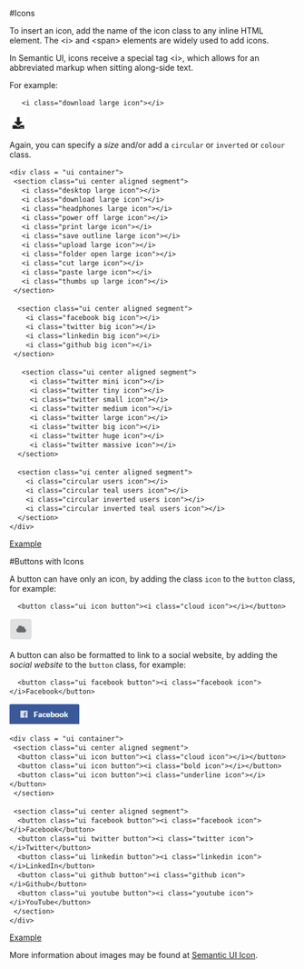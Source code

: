 
#Icons

To insert an icon, add the name of the icon class to any inline HTML element. The &lt;i&gt; and &lt;span&gt; elements are widely used to add icons. 

In Semantic UI, icons receive a special tag &lt;i&gt;, which allows for an abbreviated markup when sitting along-side text.

For example:

~~~
   <i class="download large icon"></i>
~~~

![](img/icon.PNG)

Again, you can specify a *size* and/or add a `circular` or `inverted` or `colour` class.

~~~
<div class = "ui container">
 <section class="ui center aligned segment">
   <i class="desktop large icon"></i>
   <i class="download large icon"></i>
   <i class="headphones large icon"></i>
   <i class="power off large icon"></i>
   <i class="print large icon"></i>
   <i class="save outline large icon"></i>
   <i class="upload large icon"></i>
   <i class="folder open large icon"></i>
   <i class="cut large icon"></i>
   <i class="paste large icon"></i>
   <i class="thumbs up large icon"></i>
 </section>

  <section class="ui center aligned segment">
    <i class="facebook big icon"></i>
    <i class="twitter big icon"></i>
    <i class="linkedin big icon"></i>
    <i class="github big icon"></i>
 </section>

   <section class="ui center aligned segment">
     <i class="twitter mini icon"></i>
     <i class="twitter tiny icon"></i>
     <i class="twitter small icon"></i>
     <i class="twitter medium icon"></i>
     <i class="twitter large icon"></i>
     <i class="twitter big icon"></i>
     <i class="twitter huge icon"></i>
     <i class="twitter massive icon"></i>
  </section>

  <section class="ui center aligned segment">
    <i class="circular users icon"></i>
    <i class="circular teal users icon"></i>
    <i class="circular inverted users icon"></i>
    <i class="circular inverted teal users icon"></i>
  </section>
</div>
~~~

<a href="archives/Class Htmls/example9.html" target="_blank">Example</a>

#Buttons with Icons

A button can have only an icon, by adding the class `icon` to the `button` class,  for example:

~~~
  <button class="ui icon button"><i class="cloud icon"></i></button>
~~~
![](img/cloud.PNG)


A button can also be formatted to link to a social website, by adding the *social website* to the `button` class,  for example:

~~~
  <button class="ui facebook button"><i class="facebook icon"></i>Facebook</button>
~~~
![](img/facebook.PNG)

~~~
<div class = "ui container">
 <section class="ui center aligned segment">
  <button class="ui icon button"><i class="cloud icon"></i></button>
  <button class="ui icon button"><i class="bold icon"></i></button>
  <button class="ui icon button"><i class="underline icon"></i></button>
 </section>

 <section class="ui center aligned segment">
  <button class="ui facebook button"><i class="facebook icon"></i>Facebook</button>
  <button class="ui twitter button"><i class="twitter icon"></i>Twitter</button>
  <button class="ui linkedin button"><i class="linkedin icon"></i>LinkedIn</button>
  <button class="ui github button"><i class="github icon"></i>Github</button>
  <button class="ui youtube button"><i class="youtube icon"></i>YouTube</button>
 </section>
</div>
~~~

<a href="archives/Class Htmls/example10.html" target="_blank">Example</a>

More information about images may be found at <a href ="https://semantic-ui.com/elements/icon.html" target = "_blank">Semantic UI Icon</a>.

